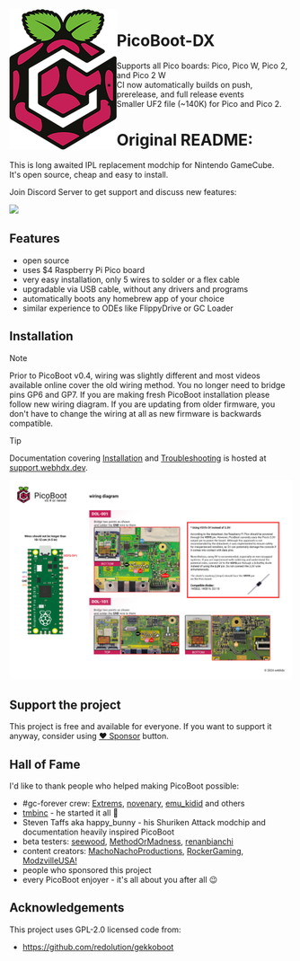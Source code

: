 <img src="/assets/images/PicoBoot.png" alt="PicoBoot" align="left"/>

# PicoBoot-DX

* Supports all Pico boards: Pico, Pico W, Pico 2, and Pico 2 W
* CI now automatically builds on push, prerelease, and full release events
* Smaller UF2 file (~140K) for Pico and Pico 2.

# 
# Original README:

This is long awaited IPL replacement modchip for Nintendo GameCube.<br />
It's open source, cheap and easy to install.

Join Discord Server to get support and discuss new features:

[![](https://dcbadge.vercel.app/api/server/fEhyWRPCmb)](https://click.webhdx.dev/discord)

## Features
* open source
* uses $4 Raspberry Pi Pico board
* very easy installation, only 5 wires to solder or a flex cable
* upgradable via USB cable, without any drivers and programs
* automatically boots any homebrew app of your choice
* similar experience to ODEs like FlippyDrive or GC Loader

## Installation

> [!NOTE]
> Prior to PicoBoot v0.4, wiring was slightly different and most videos available online cover the old wiring method. You no longer need to bridge pins GP6 and GP7. If you are making fresh PicoBoot installation please follow new wiring diagram. If you are updating from older firmware, you don't have to change the wiring at all as new firmware is backwards compatible.

> [!TIP]
> Documentation covering [Installation](https://support.webhdx.dev/gc/picoboot/installation-guide) and [Troubleshooting](https://support.webhdx.dev/gc/picoboot/troubleshooting) is hosted at [support.webhdx.dev](https://support.webhdx.dev/gc/picoboot).

![Wiring diagram](assets/images/Wiring%20diagram%202.jpg)

## Support the project

This project is free and available for everyone. If you want to support it anyway, consider using [:heart: Sponsor](https://github.com/sponsors/webhdx) button.

## Hall of Fame

I'd like to thank people who helped making PicoBoot possible:
* #gc-forever crew: [Extrems](https://github.com/Extrems), [novenary](https://github.com/9ary), [emu_kidid](https://github.com/emukidid) and others 
* [tmbinc](https://github.com/tmbinc) - he started it all 🙏 
* Steven Taffs aka happy_bunny - his Shuriken Attack modchip and documentation heavily inspired PicoBoot
* beta testers: [seewood](https://github.com/seewood), [MethodOrMadness](https://github.com/MethodOrMadness), [renanbianchi](https://github.com/renanbianchi)
* content creators: [MachoNachoProductions](https://www.youtube.com/c/MachoNachoProductions), [RockerGaming](https://www.youtube.com/c/RockerGaming), [ModzvilleUSA!](https://www.youtube.com/c/ModzvilleUSA)
* people who sponsored this project
* every PicoBoot enjoyer - it's all about you after all 😉

## Acknowledgements

This project uses GPL-2.0 licensed code from:
 * https://github.com/redolution/gekkoboot

